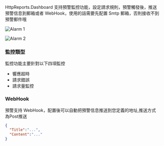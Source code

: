 HttpReports.Dashboard 支持預警監控功能，設定請求規則，預警觸發後，推送預警信息到郵箱或者 WebHook，使用的話需要先配置 Smtp 郵箱，否則接收不到預警郵件哦

![Alarm 1](/articles/projects/httpreports/assets/alarm-1.png)

![Alarm 2](/articles/projects/httpreports/assets/alarm-2.png)

### 監控類型

監控功能主要針對以下四項監控

- 響應超時
- 請求錯誤
- 請求量監控

### WebHook

預警支持 WebHook，配置後可以自動把預警信息推送到您定義的地址,推送方式為Post推送

```json
{
  "Title":"...",
  "Content":"..."
}
```